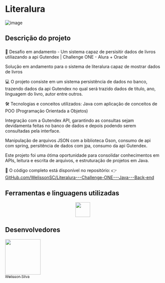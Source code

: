<h1>Literalura</h1>

![image](https://github.com/user-attachments/assets/c59b958f-f1d2-4630-8153-a301249f9a74)


## Descrição do projeto

### <p align="justify">
🎯 Desafio em andamento - Um sistema capaz de persisitir dados de livros utiliazando a api Gutendex | Challenge ONE - Alura + Oracle

Solução em andamento para o sistema de literalura capaz de mostrar dados de livros

💻 O projeto consiste em um sistema persistência de dados no banco, trazendo dados da api Gutendex no qual será trazido dados de titulo, ano, linguagem do livro, autor entre outros.

🛠️ Tecnologias e conceitos utilizados:
Java com aplicação de conceitos de POO (Programação Orientada a Objetos)

Integração com a Gutendex API, garantindo as consultas sejam devidamenta feitas no banco de dados e depois podendo serem consultadas pela interface.

Manipulação de arquivos JSON com a biblioteca Gson, consumo de api com spring, persitência de dados com jpa, consumo da api Gutendex.

Este projeto foi uma ótima oportunidade para consolidar conhecimentos em APIs, leitura e escrita de arquivos, e estruturação de projetos em Java.

📁 O código completo está disponível no repositório:
👉 [GitHub.com/WelissonSC/Literalura---Challenge-ONE---Java---Back-end](https://github.com/WelissonSC/literalura-challenge)
</p>

## Ferramentas e linguagens utilizadas 

<p align="center"> 
  <img src="https://skillicons.dev/icons?i=java" width="48"> 
 <p/>


 ## Desenvolvedores

 [<img src="https://avatars.githubusercontent.com/u/119025122?s=400&u=df5d07f38faf4e8a7944ff0c7516d430359e2214&v=4" width=115><br><sub>Welisson Silva</sub>](https://github.com/WelissonSC) 
